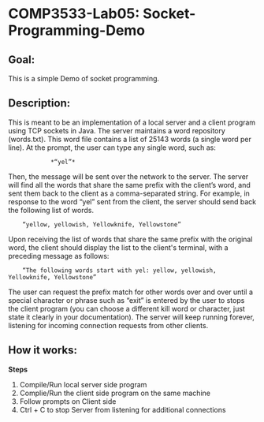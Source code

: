 # COMP3533-Lab05: Socket-Programming-Demo

## Goal: 
This is a simple Demo of socket programming.

## Description: 
This is meant to be an implementation of a local server and a client program using TCP sockets in Java. The server maintains a word repository (words.txt). This word file contains a list of 25143 words (a single word per line). At the prompt, the user can type any single word, such as:

                *“yel”*

Then, the message will be sent over the network to the server.  The server will find all the words that share the same prefix with the client’s word, and sent them back to the client as a comma-separated string. For example, in response to the word “yel” sent from the client, the server should send back the following list of words.

        “yellow, yellowish, Yellowknife, Yellowstone”
 
Upon receiving the list of words that share the same prefix with the original word, the client should display the list to the client's terminal, with a preceding message as follows:

        “The following words start with yel: yellow, yellowish, Yellowknife, Yellowstone”

The user can request the prefix match for other words over and over until a special character or phrase such as “exit” is entered by the user to stops the client program (you can choose a different kill word or character, just state it clearly in your documentation).  The server will keep running forever, listening for incoming connection requests from other clients.

## How it works: 

**Steps**

1. Compile/Run local server side program
2. Complie/Run the client side program on the same machine
3. Follow prompts on Client side
4. Ctrl + C to stop Server from listening for additional connections


